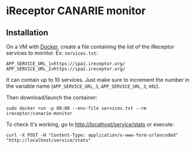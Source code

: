 # iReceptor CANARIE monitor

## Installation
On a VM with [Docker](https://docs.docker.com/install/linux/docker-ce/ubuntu/), create a file containing the list of the iReceptor services to monitor. Ex: `services.txt`:
```
APP_SERVICE_URL_1=https://ipa1.ireceptor.org/
APP_SERVICE_URL_2=https://ipa2.ireceptor.org/
```

It can contain up to 10 services. Just make sure to increment the number in the variable name (`APP_SERVICE_URL_3`, `APP_SERVICE_URL_3`, etc).

Then download/launch the container:
```
sudo docker run -p 80:80 --env-file services.txt --rm ireceptor/canarie-monitor
```

To check it's working, go to <http://localhost/service/stats> or execute:
```
curl -X POST -H "Content-Type: application/x-www-form-urlencoded" "http://localhost/service/stats"
```

